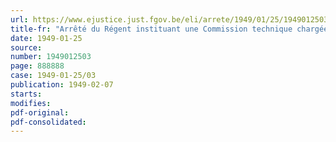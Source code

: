 ```yaml
---
url: https://www.ejustice.just.fgov.be/eli/arrete/1949/01/25/1949012503/justel
title-fr: "Arrêté du Régent instituant une Commission technique chargée de déterminer les critères de répartition de l'ensemble des recettes destinées aux organismes assureurs"
date: 1949-01-25
source:
number: 1949012503
page: 888888
case: 1949-01-25/03
publication: 1949-02-07
starts:
modifies:
pdf-original:
pdf-consolidated:
---
```


